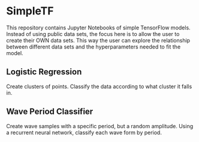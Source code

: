 # SimpleTF

This repository contains Jupyter Notebooks of simple TensorFlow models. Instead
of using public data sets, the focus here is to allow the user to create their
OWN data sets. This way the user can explore the relationship between different
data sets and the hyperparameters needed to fit the model.

## Logistic Regression
Create clusters of points. Classify the data according to what cluster it falls in.

## Wave Period Classifier
Create wave samples with a specific period, but a random amplitude. Using a 
recurrent neural network, classify each wave form by period.

